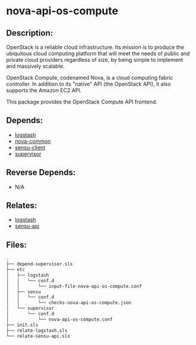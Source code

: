 # nova-api-os-compute

## Description:

OpenStack is a reliable cloud infrastructure. Its mission is to produce the ubiquitous cloud computing platform that will meet the needs of public and private cloud providers regardless of size, by being simple to implement and massively scalable.

OpenStack Compute, codenamed Nova, is a cloud computing fabric controller. In addition to its "native" API (the OpenStack API), it also supports the Amazon EC2 API.

This package provides the OpenStack Compute API frontend.

## Depends:

  -  [logstash](/salt/logstash)
  -  [nova-common](/salt/nova-common)
  -  [sensu-client](/salt/sensu-client)
  -  [supervisor](/salt/supervisor)

## Reverse Depends:

  -  N/A

## Relates:

  -  [logstash](/salt/logstash)
  -  [sensu-api](/salt/sensu-api)

## Files:

```bash
.
├── depend-supervisor.sls
├── etc
│   ├── logstash
│   │   └── conf.d
│   │       └── input-file-nova-api-os-compute.conf
│   ├── sensu
│   │   └── conf.d
│   │       └── checks-nova-api-os-compute.json
│   └── supervisor
│       └── conf.d
│           └── nova-api-os-compute.conf
├── init.sls
├── relate-logstash.sls
└── relate-sensu-api.sls
```
